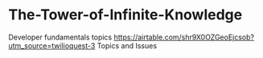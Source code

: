 # The-Tower-of-Infinite-Knowledge
Developer fundamentals topics
https://airtable.com/shr9X0OZGeoEjcsob?utm_source=twilioquest-3
Topics and Issues
